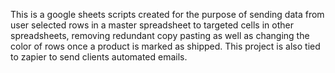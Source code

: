 This is a google sheets scripts created for the purpose of sending data from user selected rows in a master spreadsheet to targeted cells in other spreadsheets, removing redundant copy pasting as well as changing the color of rows once a product is marked as shipped. This project is also tied to zapier to send clients automated emails.
